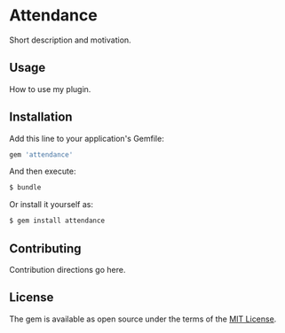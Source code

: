 # Attendance
Short description and motivation.

## Usage
How to use my plugin.

## Installation
Add this line to your application's Gemfile:

```ruby
gem 'attendance'
```

And then execute:
```bash
$ bundle
```

Or install it yourself as:
```bash
$ gem install attendance
```

## Contributing
Contribution directions go here.

## License
The gem is available as open source under the terms of the [MIT License](http://opensource.org/licenses/MIT).
